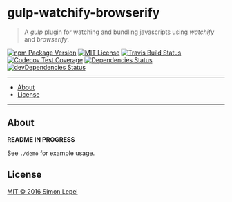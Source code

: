 gulp-watchify-browserify
========================

> A *gulp* plugin for watching and bundling javascripts using *watchify* and *browserify*.

[![npm Package Version](https://img.shields.io/npm/v/gulp-watchify-browserify.svg?style=flat-square)](https://www.npmjs.com/package/gulp-watchify-browserify)
[![MIT License](http://img.shields.io/:license-mit-blue.svg?style=flat-square)](http://simbo.mit-license.org)
[![Travis Build Status](https://img.shields.io/travis/simbo/gulp-watchify-browserify/master.svg?style=flat-square)](https://travis-ci.org/simbo/gulp-watchify-browserify)
[![Codecov Test Coverage](https://img.shields.io/codecov/c/github/simbo/gulp-watchify-browserify.svg?style=flat-square)](https://codecov.io/github/simbo/gulp-watchify-browserify)
[![Dependencies Status](https://img.shields.io/david/simbo/gulp-watchify-browserify.svg?style=flat-square&label=deps)](https://david-dm.org/simbo/gulp-watchify-browserify)
[![devDependencies Status](https://img.shields.io/david/dev/simbo/gulp-watchify-browserify.svg?style=flat-square&label=devDeps)](https://david-dm.org/simbo/gulp-watchify-browserify#info=devDependencies)

---

<!-- MarkdownTOC -->

- [About](#about)
- [License](#license)

<!-- /MarkdownTOC -->

---

## About

**README IN PROGRESS**

See `./demo` for example usage.


## License

[MIT &copy; 2016 Simon Lepel](http://simbo.mit-license.org/)

